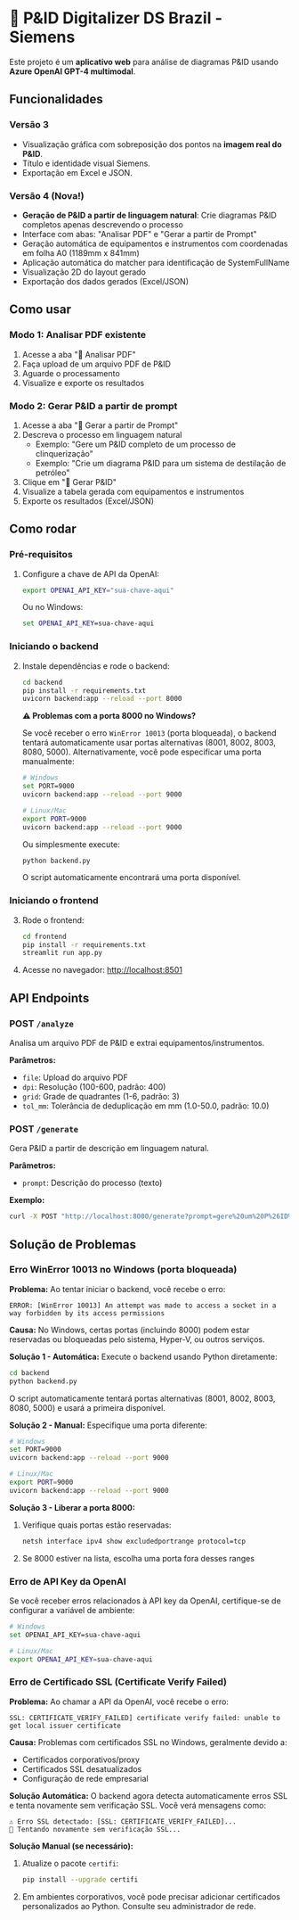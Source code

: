 # 🔎 P&ID Digitalizer DS Brazil - Siemens

Este projeto é um **aplicativo web** para análise de diagramas P&ID usando **Azure OpenAI GPT-4 multimodal**.

## Funcionalidades

### Versão 3
- Visualização gráfica com sobreposição dos pontos na **imagem real do P&ID**.
- Título e identidade visual Siemens.
- Exportação em Excel e JSON.

### Versão 4 (Nova!)
- **Geração de P&ID a partir de linguagem natural**: Crie diagramas P&ID completos apenas descrevendo o processo
- Interface com abas: "Analisar PDF" e "Gerar a partir de Prompt"
- Geração automática de equipamentos e instrumentos com coordenadas em folha A0 (1189mm x 841mm)
- Aplicação automática do matcher para identificação de SystemFullName
- Visualização 2D do layout gerado
- Exportação dos dados gerados (Excel/JSON)

## Como usar

### Modo 1: Analisar PDF existente
1. Acesse a aba "📂 Analisar PDF"
2. Faça upload de um arquivo PDF de P&ID
3. Aguarde o processamento
4. Visualize e exporte os resultados

### Modo 2: Gerar P&ID a partir de prompt
1. Acesse a aba "🎨 Gerar a partir de Prompt"
2. Descreva o processo em linguagem natural
   - Exemplo: "Gere um P&ID completo de um processo de clinquerização"
   - Exemplo: "Crie um diagrama P&ID para um sistema de destilação de petróleo"
3. Clique em "🎨 Gerar P&ID"
4. Visualize a tabela gerada com equipamentos e instrumentos
5. Exporte os resultados (Excel/JSON)

## Como rodar

### Pré-requisitos
1. Configure a chave de API da OpenAI:
   ```bash
   export OPENAI_API_KEY="sua-chave-aqui"
   ```
   
   Ou no Windows:
   ```cmd
   set OPENAI_API_KEY=sua-chave-aqui
   ```

### Iniciando o backend
2. Instale dependências e rode o backend:
   ```bash
   cd backend
   pip install -r requirements.txt
   uvicorn backend:app --reload --port 8000
   ```
   
   **⚠️ Problemas com a porta 8000 no Windows?**
   
   Se você receber o erro `WinError 10013` (porta bloqueada), o backend tentará automaticamente usar portas alternativas (8001, 8002, 8003, 8080, 5000). Alternativamente, você pode especificar uma porta manualmente:
   
   ```bash
   # Windows
   set PORT=9000
   uvicorn backend:app --reload --port 9000
   
   # Linux/Mac
   export PORT=9000
   uvicorn backend:app --reload --port 9000
   ```
   
   Ou simplesmente execute:
   ```bash
   python backend.py
   ```
   O script automaticamente encontrará uma porta disponível.
   
### Iniciando o frontend
3. Rode o frontend:
   ```bash
   cd frontend
   pip install -r requirements.txt
   streamlit run app.py
   ```
4. Acesse no navegador: [http://localhost:8501](http://localhost:8501)

## API Endpoints

### POST `/analyze`
Analisa um arquivo PDF de P&ID e extrai equipamentos/instrumentos.

**Parâmetros:**
- `file`: Upload do arquivo PDF
- `dpi`: Resolução (100-600, padrão: 400)
- `grid`: Grade de quadrantes (1-6, padrão: 3)
- `tol_mm`: Tolerância de deduplicação em mm (1.0-50.0, padrão: 10.0)

### POST `/generate`
Gera P&ID a partir de descrição em linguagem natural.

**Parâmetros:**
- `prompt`: Descrição do processo (texto)

**Exemplo:**
```bash
curl -X POST "http://localhost:8000/generate?prompt=gere%20um%20P%26ID%20de%20clinquerização"
```

## Solução de Problemas

### Erro WinError 10013 no Windows (porta bloqueada)

**Problema:** Ao tentar iniciar o backend, você recebe o erro:
```
ERROR: [WinError 10013] An attempt was made to access a socket in a way forbidden by its access permissions
```

**Causa:** No Windows, certas portas (incluindo 8000) podem estar reservadas ou bloqueadas pelo sistema, Hyper-V, ou outros serviços.

**Solução 1 - Automática:** Execute o backend usando Python diretamente:
```bash
cd backend
python backend.py
```
O script automaticamente tentará portas alternativas (8001, 8002, 8003, 8080, 5000) e usará a primeira disponível.

**Solução 2 - Manual:** Especifique uma porta diferente:
```bash
# Windows
set PORT=9000
uvicorn backend:app --reload --port 9000

# Linux/Mac
export PORT=9000
uvicorn backend:app --reload --port 9000
```

**Solução 3 - Liberar a porta 8000:** 
1. Verifique quais portas estão reservadas:
   ```cmd
   netsh interface ipv4 show excludedportrange protocol=tcp
   ```
2. Se 8000 estiver na lista, escolha uma porta fora desses ranges

### Erro de API Key da OpenAI

Se você receber erros relacionados à API key da OpenAI, certifique-se de configurar a variável de ambiente:

```bash
# Windows
set OPENAI_API_KEY=sua-chave-aqui

# Linux/Mac
export OPENAI_API_KEY=sua-chave-aqui
```

### Erro de Certificado SSL (Certificate Verify Failed)

**Problema:** Ao chamar a API da OpenAI, você recebe o erro:
```
SSL: CERTIFICATE_VERIFY_FAILED] certificate verify failed: unable to get local issuer certificate
```

**Causa:** Problemas com certificados SSL no Windows, geralmente devido a:
- Certificados corporativos/proxy
- Certificados SSL desatualizados
- Configuração de rede empresarial

**Solução Automática:** O backend agora detecta automaticamente erros SSL e tenta novamente sem verificação SSL. Você verá mensagens como:
```
⚠️ Erro SSL detectado: [SSL: CERTIFICATE_VERIFY_FAILED]...
🔄 Tentando novamente sem verificação SSL...
```

**Solução Manual (se necessário):** 
1. Atualize o pacote `certifi`:
   ```bash
   pip install --upgrade certifi
   ```

2. Em ambientes corporativos, você pode precisar adicionar certificados personalizados ao Python. Consulte seu administrador de rede.
